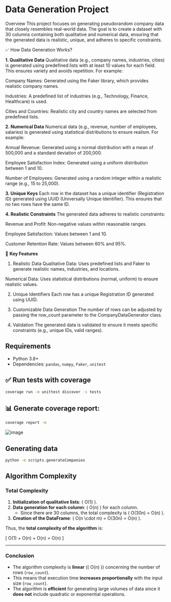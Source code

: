 # Data Generation Project

Overview
This project focuses on generating pseudorandom company data that closely resembles real-world data. The goal is to create a dataset with 30 columns containing both qualitative and numerical data, ensuring that the generated data is realistic, unique, and adheres to specific constraints.

✅ How Data Generation Works?

**1. Qualitative Data**
Qualitative data (e.g., company names, industries, cities) is generated using predefined lists with at least 10 values for each field. This ensures variety and avoids repetition. For example:

Company Names: Generated using the Faker library, which provides realistic company names.

Industries: A predefined list of industries (e.g., Technology, Finance, Healthcare) is used.

Cities and Countries: Realistic city and country names are selected from predefined lists.

**2. Numerical Data**
Numerical data (e.g., revenue, number of employees, salaries) is generated using statistical distributions to ensure realism. For example:

Annual Revenue: Generated using a normal distribution with a mean of 500,000 and a standard deviation of 200,000.

Employee Satisfaction Index: Generated using a uniform distribution between 1 and 10.

Number of Employees: Generated using a random integer within a realistic range (e.g., 15 to 25,000).

**3. Unique Keys**
Each row in the dataset has a unique identifier (Registration ID) generated using UUID (Universally Unique Identifier). This ensures that no two rows have the same ID.

**4. Realistic Constraints**
The generated data adheres to realistic constraints:

Revenue and Profit: Non-negative values within reasonable ranges.

Employee Satisfaction: Values between 1 and 10.

Customer Retention Rate: Values between 60% and 95%.

🔑 **Key Features**

1. Realistic Data
Qualitative Data: Uses predefined lists and Faker to generate realistic names, industries, and locations.

Numerical Data: Uses statistical distributions (normal, uniform) to ensure realistic values.

2. Unique Identifiers
Each row has a unique Registration ID generated using UUID.

3. Customizable Data Generation
The number of rows can be adjusted by passing the row_count parameter to the CompanyDataGenerator class.

4. Validation
The generated data is validated to ensure it meets specific constraints (e.g., unique IDs, valid ranges).

## Requirements

- Python 3.8+
- Dependencies: `pandas`, `numpy`, `Faker`, `unitest`

## ✅ Run tests with coverage

```sh
coverage run -m unittest discover -s tests
```

## 📊 Generate coverage report:
```sh
coverage report -m
```


![image](https://github.com/user-attachments/assets/31fd0180-960f-4c98-9d1a-2f0236f536a1)



##  Generating data
```sh
python -m scripts.generateCompanies

```


## Algorithm Complexity

### Total Complexity

1. **Initialization of qualitative lists**: \( O(1) \).
2. **Data generation for each column**: \( O(n) \) for each column.
   - Since there are 30 columns, the total complexity is \( O(30n) = O(n) \).
3. **Creation of the DataFrame**: \( O(n \cdot m) = O(30n) = O(n) \).

Thus, the **total complexity of the algorithm** is:

\[
O(1) + O(n) + O(n) = O(n)
\]

---

### Conclusion

- The algorithm complexity is **linear** (\( O(n) \)) concerning the number of rows (`row_count`).
- This means that execution time **increases proportionally** with the input size (`row_count`).
- The algorithm is **efficient** for generating large volumes of data since it **does not** include quadratic or exponential operations.



